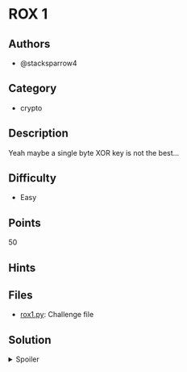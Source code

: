 # ROX 1

## Authors

- @stacksparrow4

## Category

- crypto

## Description

Yeah maybe a single byte XOR key is not the best...

## Difficulty

- Easy

## Points

50

## Hints

## Files

- [rox1.py](./_ctfd/files/rox1.py): Challenge file

## Solution

<details>
<summary>Spoiler</summary>

### Idea

This time, the key is the XOR of 0x42 and all bytes up to the current. This
requires only a slight modification to the solve script.

### Walkthrough

Refer to [solve.py](./solve.py)

### Flag

`BEGINNER{sT0p_m15using_X0R_5aed2}`

</details>
